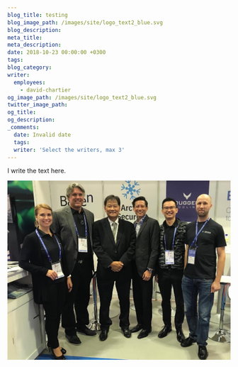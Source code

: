 ```yaml
---
blog_title: testing
blog_image_path: /images/site/logo_text2_blue.svg
blog_description:
meta_title:
meta_description:
date: 2018-10-23 00:00:00 +0300
tags:
blog_category:
writer:
  employees:
    - david-chartier
og_image_path: /images/site/logo_text2_blue.svg
twitter_image_path:
og_title:
og_description:
_comments:
  date: Invalid date
  tags:
  writer: 'Select the writers, max 3'
---
```


I write the text here.

![](/images/content/arctic-with-csa.jpeg)